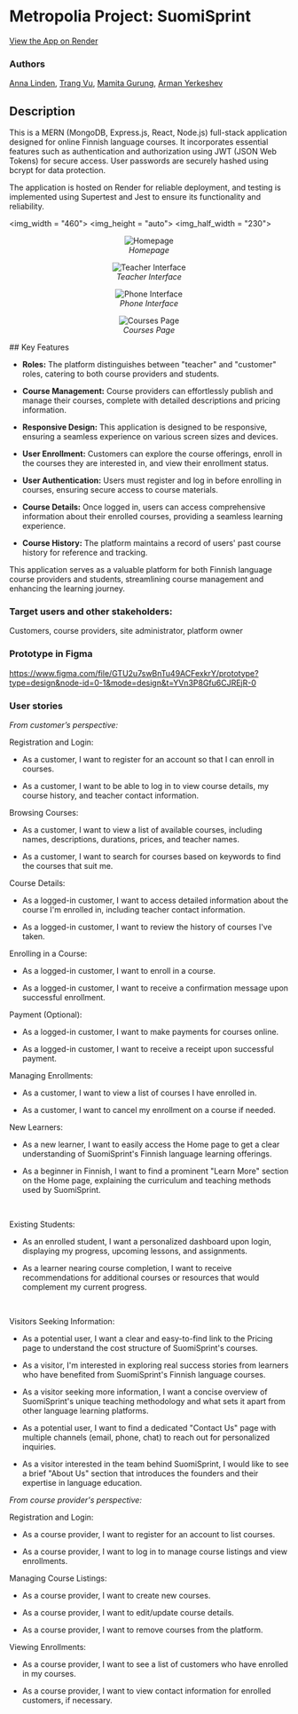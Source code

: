 # Metropolia Project: SuomiSprint

[View the App on Render](https://suomisprint.onrender.com/)

### Authors

[Anna Linden](https://github.com/AnnaLinden), [Trang Vu](https://github.com/cindy3377), [Mamita Gurung](https://github.com/Mamita123), [Arman Yerkeshev](https://github.com/A-Yerkeshev)

## Description

This is a MERN (MongoDB, Express.js, React, Node.js) full-stack application designed for online Finnish language courses. It incorporates essential features such as authentication and authorization using JWT (JSON Web Tokens) for secure access. User passwords are securely hashed using bcrypt for data protection.

The application is hosted on Render for reliable deployment, and testing is implemented using Supertest and Jest to ensure its functionality and reliability.

<img_width = "460">
<img_height = "auto">
<img_half_width = "230">

<p align="center">
  <img width="{{img_width}}" height="{{img_height}}" src="./assets/homepage.jpg" alt="Homepage">
  <br>
  <em>Homepage</em> 
</p>

<p align="center">
  <img width="{{img_width}}" height="{{img_height}}" src="./assets/teacher_interface.jpg" alt="Teacher Interface">
  <br>
  <em>Teacher Interface</em>
</p>

<p align="center">
  <img width="{{img_half_width}}" height="{{img_height}}" src="./assets/phone_interface.jpg" alt="Phone Interface">
  <br>
  <em>Phone Interface</em>
</p>

<p align="center">
  <img width="{{img_width}}" height="{{img_height}}" src="./assets/courses_page.jpg" alt="Courses Page">
  <br>
  <em>Courses Page</em>
</p>
## Key Features

- **Roles:** The platform distinguishes between "teacher" and "customer" roles, catering to both course providers and students.

- **Course Management:** Course providers can effortlessly publish and manage their courses, complete with detailed descriptions and pricing information.

- **Responsive Design:** This application is designed to be responsive, ensuring a seamless experience on various screen sizes and devices.

- **User Enrollment:** Customers can explore the course offerings, enroll in the courses they are interested in, and view their enrollment status.

- **User Authentication:** Users must register and log in before enrolling in courses, ensuring secure access to course materials.

- **Course Details:** Once logged in, users can access comprehensive information about their enrolled courses, providing a seamless learning experience.

- **Course History:** The platform maintains a record of users' past course history for reference and tracking.

This application serves as a valuable platform for both Finnish language course providers and students, streamlining course management and enhancing the learning journey.

### Target users and other stakeholders:

Customers, course providers, site administrator, platform owner

### Prototype in Figma

https://www.figma.com/file/GTU2u7swBnTu49ACFexkrY/prototype?type=design&node-id=0-1&mode=design&t=YVn3P8Gfu6CJREjR-0

### User stories

_From customer’s perspective:_

Registration and Login:

- As a customer, I want to register for an account so that I can enroll in courses.

- As a customer, I want to be able to log in to view course details, my course history, and teacher contact information.

Browsing Courses:

- As a customer, I want to view a list of available courses, including names, descriptions, durations, prices, and teacher names.

- As a customer, I want to search for courses based on keywords to find the courses that suit me.

Course Details:

- As a logged-in customer, I want to access detailed information about the course I'm enrolled in, including teacher contact information.

- As a logged-in customer, I want to review the history of courses I've taken.

Enrolling in a Course:

- As a logged-in customer, I want to enroll in a course.

- As a logged-in customer, I want to receive a confirmation message upon successful enrollment.

Payment (Optional):

- As a logged-in customer, I want to make payments for courses online.

- As a logged-in customer, I want to receive a receipt upon successful payment.

Managing Enrollments:

- As a customer, I want to view a list of courses I have enrolled in.

- As a customer, I want to cancel my enrollment on a course if needed.

New Learners:

- As a new learner, I want to easily access the Home page to get a clear understanding of SuomiSprint's Finnish language learning offerings.

- As a beginner in Finnish, I want to find a prominent "Learn More" section on the Home page, explaining the curriculum and teaching methods used by SuomiSprint.

‌

Existing Students:

- As an enrolled student, I want a personalized dashboard upon login, displaying my progress, upcoming lessons, and assignments.

- As a learner nearing course completion, I want to receive recommendations for additional courses or resources that would complement my current progress.

‌

Visitors Seeking Information:

- As a potential user, I want a clear and easy-to-find link to the Pricing page to understand the cost structure of SuomiSprint's courses.

- As a visitor, I'm interested in exploring real success stories from learners who have benefited from SuomiSprint's Finnish language courses.

- As a visitor seeking more information, I want a concise overview of SuomiSprint's unique teaching methodology and what sets it apart from other language learning platforms.

- As a potential user, I want to find a dedicated "Contact Us" page with multiple channels (email, phone, chat) to reach out for personalized inquiries.

- As a visitor interested in the team behind SuomiSprint, I would like to see a brief "About Us" section that introduces the founders and their expertise in language education.

_From course provider's perspective:_

Registration and Login:

- As a course provider, I want to register for an account to list courses.

- As a course provider, I want to log in to manage course listings and view enrollments.

Managing Course Listings:

- As a course provider, I want to create new courses.

- As a course provider, I want to edit/update course details.

- As a course provider, I want to remove courses from the platform.

Viewing Enrollments:

- As a course provider, I want to see a list of customers who have enrolled in my courses.

- As a course provider, I want to view contact information for enrolled customers, if necessary.
